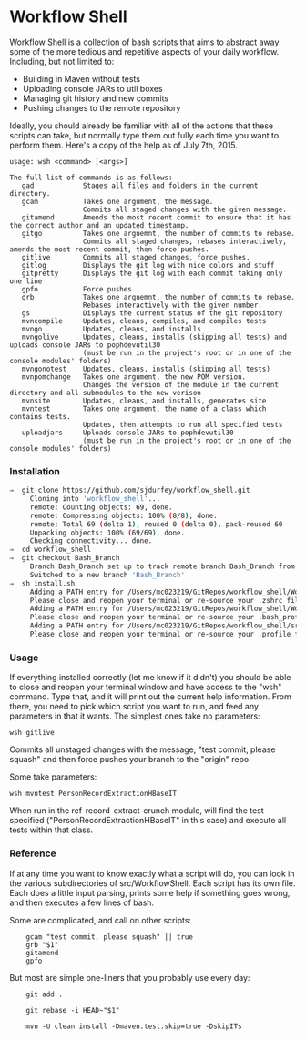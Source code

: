 # Workflow Shell

Workflow Shell is a collection of bash scripts that aims to abstract away some of the more tedious and repetitive aspects of your daily workflow. Including, but not limited to:

  - Building in Maven without tests
  - Uploading console JARs to util boxes
  - Managing git history and new commits
  - Pushing changes to the remote repository

Ideally, you should already be familiar with all of the actions that these scripts can take, but normally type them out fully each time you want to perform them. Here's a copy of the help as of July 7th, 2015. 

```
usage: wsh <command> [<args>]

The full list of commands is as follows:
   gad            Stages all files and folders in the current directory.
   gcam           Takes one argument, the message.
                  Commits all staged changes with the given message.
   gitamend       Amends the most recent commit to ensure that it has the correct author and an updated timestamp.
   gitgo          Takes one arguemnt, the number of commits to rebase.
                  Commits all staged changes, rebases interactively, amends the most recent commit, then force pushes.
   gitlive        Commits all staged changes, force pushes.
   gitlog         Displays the git log with nice colors and stuff
   gitpretty      Displays the git log with each commit taking only one line
   gpfo           Force pushes
   grb            Takes one arguemnt, the number of commits to rebase.
                  Rebases interactively with the given number.
   gs             Displays the current status of the git repository
   mvncompile     Updates, cleans, compiles, and compiles tests
   mvngo          Updates, cleans, and installs
   mvngolive      Updates, cleans, installs (skipping all tests) and uploads console JARs to pophdevutil30
                  (must be run in the project's root or in one of the console modules' folders)
   mvngonotest    Updates, cleans, installs (skipping all tests)
   mvnpomchange   Takes one argument, the new POM version.
                  Changes the version of the module in the current directory and all submodules to the new verison
   mvnsite        Updates, cleans, and installs, generates site
   mvntest        Takes one argument, the name of a class which contains tests.
                  Updates, then attempts to run all specified tests
   uploadjars     Uploads console JARs to pophdevutil30
                  (must be run in the project's root or in one of the console modules' folders)
```

### Installation

```sh
⇒  git clone https://github.com/sjdurfey/workflow_shell.git
     Cloning into 'workflow_shell'...
     remote: Counting objects: 69, done.
     remote: Compressing objects: 100% (8/8), done.
     remote: Total 69 (delta 1), reused 0 (delta 0), pack-reused 60
     Unpacking objects: 100% (69/69), done.
     Checking connectivity... done.
⇒  cd workflow_shell 
⇒  git checkout Bash_Branch        
     Branch Bash_Branch set up to track remote branch Bash_Branch from origin.
     Switched to a new branch 'Bash_Branch'
⇒  sh install.sh
     Adding a PATH entry for /Users/mc023219/GitRepos/workflow_shell/WorkflowShell to /Users/mc023219/.zshrc
     Please close and reopen your terminal or re-source your .zshrc file
     Adding a PATH entry for /Users/mc023219/GitRepos/workflow_shell/WorkflowShell to /Users/mc023219/.bash_profile
     Please close and reopen your terminal or re-source your .bash_profile file
     Adding a PATH entry for /Users/mc023219/GitRepos/workflow_shell/src/WorkflowShell to /Users/mc023219/.profile
     Please close and reopen your terminal or re-source your .profile file
```

### Usage

If everything installed correctly (let me know if it didn't) you should be able to close and reopen your terminal window and have access to the "wsh" command. Type that, and it will print out the current help information. From there, you need to pick which script you want to run, and feed any parameters in that it wants. The simplest ones take no parameters: 
```
wsh gitlive
```
Commits all unstaged changes with the message, "test commit, please squash" and then force pushes your branch to the "origin" repo. 

Some take parameters:
```
wsh mvntest PersonRecordExtractionHBaseIT
```
When run in the ref-record-extract-crunch module, will find the test specified ("PersonRecordExtractionHBaseIT" in this case) and execute all tests within that class. 

### Reference

If at any time you want to know exactly what a script will do, you can look in the various subdirectories of src/WorkflowShell. Each script has its own file. Each does a little input parsing, prints some help if something goes wrong, and then executes a few lines of bash. 

Some are complicated, and call on other scripts:
```
    gcam "test commit, please squash" || true
    grb "$1"
    gitamend
    gpfo
```

But most are simple one-liners that you probably use every day:
```
    git add .
```
```
    git rebase -i HEAD~"$1"
```
```
    mvn -U clean install -Dmaven.test.skip=true -DskipITs
```